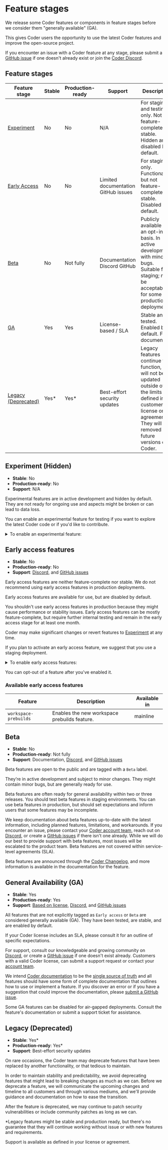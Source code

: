 # Feature stages

We release some Coder features or components in feature stages before we consider them "generally available" (GA).

This gives Coder users the opportunity to use the latest Coder features and improve the open-source project.

If you encounter an issue with a Coder feature at any stage, please submit a
[GitHub issue](https://github.com/coder/coder/issues) if one doesn't already exist
or join the [Coder Discord](https://discord.gg/coder).

## Feature stages

| Feature stage                             | Stable | Production-ready | Support                             | Description                                                                                                                                                                         |
|-------------------------------------------|--------|------------------|-------------------------------------|-------------------------------------------------------------------------------------------------------------------------------------------------------------------------------------|
| [Experiment](#experiment-hidden)          | No     | No               | N/A                                 | For staging and testing only. Not feature-complete or stable. Hidden and disabled by default.                                                                                       |
| [Early Access](#early-access-features)    | No     | No               | Limited documentation GitHub issues | For staging only. Functional, but not feature-complete or stable. Disabled by default.                                                                                              |
| [Beta](#beta)                             | No     | Not fully        | Documentation Discord GitHub        | Publicly available on an opt-in basis. In active development with minor bugs. Suitable for staging; may be acceptable for some production deployments.                              |
| [GA](#general-availability-ga)            | Yes    | Yes              | License-based / SLA                 | Stable and tested. Enabled by default. Fully documented.                                                                                                                            |
| [Legacy (Deprecated)](#legacy-deprecated) | Yes*   | Yes*             | Best-effort security updates        | Legacy features continue to function, but will not be updated outside of the limits defined in a customer's license or agreement. They will be removed in future versions of Coder. |

## Experiment (Hidden)

- **Stable**: No
- **Production-ready**: No
- **Support**: N/A

Experimental features are in active development and hidden by default.
They are not ready for ongoing use and aspects might be broken or can lead to data loss.

You can enable an experimental feature for testing if you want to explore the latest Coder code or if you'd like to contribute.

<details><summary>To enable an experimental feature:</summary>

Use the [Coder CLI](../../install/cli.md) `--experiments` flag to enable the feature:

```shell
coder server --experiments=featureName
```

</details>

## Early access features

- **Stable**: No
- **Production-ready**: No
- **Support**: [Discord](https://discord.gg/coder), and [GitHub issues](https://github.com/coder/coder/issues)

Early access features are neither feature-complete nor stable.
We do not recommend using early access features in production deployments.

Early access features are available for use, but are disabled by default.

You shouldn't use early access features in production because they might cause performance or stability issues.
Early access features can be mostly feature-complete, but require further internal testing and remain in the early access stage for at least one month.

Coder may make significant changes or revert features to [Experiment](#experiment-hidden) at any time.

If you plan to activate an early access feature, we suggest that you use a staging deployment.

<details><summary>To enable early access features:</summary>

Use the [Coder CLI](../../install/cli.md) `--experiments` flag to enable early access features:

- Enable all early access features:

  ```shell
  coder server --experiments=*
  ```

- Enable multiple early access features:

  ```shell
  coder server --experiments=feature1,feature2
  ```

You can also use the `CODER_EXPERIMENTS`
[environment variable](../../admin/setup/index.md).

</details>

You can opt-out of a feature after you've enabled it.

### Available early access features

<!-- Code generated by scripts/release/docs_update_experiments.sh. DO NOT EDIT. -->
<!-- BEGIN: available-experimental-features -->

| Feature               | Description                                  | Available in |
|-----------------------|----------------------------------------------|--------------|
| `workspace-prebuilds` | Enables the new workspace prebuilds feature. | mainline     |

<!-- END: available-experimental-features -->

## Beta

- **Stable**: No
- **Production-ready**: Not fully
- **Support**: Documentation, [Discord](https://discord.gg/coder), and
  [GitHub issues](https://github.com/coder/coder/issues)

Beta features are open to the public and are tagged with a `Beta` label.

They’re in active development and subject to minor changes.
They might contain minor bugs, but are generally ready for use.

Beta features are often ready for general availability within two or three releases.
You should test beta features in staging environments.
You can use beta features in production, but should set expectations and inform users that some features may be incomplete.

We keep documentation about beta features up-to-date with the latest information, including planned features, limitations, and workarounds.
If you encounter an issue, please contact your [Coder account team](https://coder.com/contact), reach out on
[Discord](https://discord.gg/coder), or create a [GitHub issues](https://github.com/coder/coder/issues) if there isn't one already.
While we will do our best to provide support with beta features, most issues will be escalated to the product team.
Beta features are not covered within service-level agreements (SLA).

Beta features are announced through the [Coder Changelog](https://coder.com/changelog), and more information is available
in the documentation for the feature.

## General Availability (GA)

- **Stable**: Yes
- **Production-ready**: Yes
- **Support**: [Based on license](https://coder.com/pricing), [Discord](https://discord.gg/coder), and
  [GitHub issues](https://github.com/coder/coder/issues)

All features that are not explicitly tagged as `Early access` or `Beta` are considered generally available (GA).
They have been tested, are stable, and are enabled by default.

If your Coder license includes an SLA, please consult it for an outline of specific expectations.

For support, consult our knowledgeable and growing community on [Discord](https://discord.gg/coder), or create a
[GitHub issue](https://github.com/coder/coder/issues) if one doesn't exist already.
Customers with a valid Coder license, can submit a support request or contact your [account team](https://coder.com/contact).

We intend [Coder documentation](../../README.md) to be the [single source of truth](https://en.wikipedia.org/wiki/Single_source_of_truth)
and all features should have some form of complete documentation that outlines how to use or implement a feature.
If you discover an error or if you have a suggestion that could improve the documentation, please
[submit a GitHub issue](https://github.com/coder/coder/issues/new?title=request%28docs%29%3A+request+title+here&labels=["customer-feedback","docs"]&body=please+enter+your+request+here).

Some GA features can be disabled for air-gapped deployments.
Consult the feature's documentation or submit a support ticket for assistance.

## Legacy (Deprecated)

- **Stable**: Yes*
- **Production-ready**: Yes*
- **Support**: Best-effort security updates

On rare occasions, the Coder team may deprecate features that have been replaced by another functionality, or that tedious to maintain.

In order to maintain stability and predictability, we avoid deprecating features that might lead to breaking changes as much as we can.
Before we deprecate a feature, we will communicate the upcoming changes and timeline to all customers and through various mediums,
and we'll provide guidance and documentation on how to ease the transition.

After the feature is deprecated, we may continue to patch security vulnerabilities or include community patches as long as we can.

*Legacy features might be stable and production ready, but there's no guarantee that they will continue working without issue or with new features and requirements.

Support is available as defined in your license or agreement.
